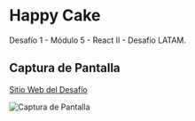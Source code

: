 # Happy Cake

Desafío 1 - Módulo 5 - React II - Desafío LATAM.

## Captura de Pantalla

[Sitio Web del Desafío](https://happy-cake-react.netlify.app/)

![Captura de Pantalla](https://i.imgur.com/s61qUS8.png)

